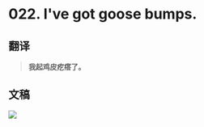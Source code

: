 # 022. I've got goose bumps.

## 翻译

> **我起鸡皮疙瘩了。**

## 文稿

![](https://cdn.jsdelivr.net/gh/imtianx/speaking180/img/022.jpg)

